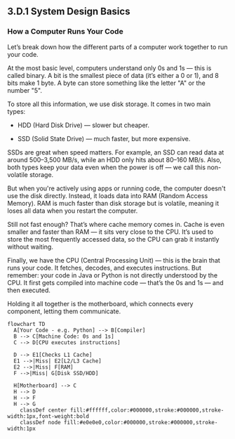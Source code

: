 ## 3.D.1 System Design Basics ##

### How a Computer Runs Your Code ###

Let’s break down how the different parts of a computer work together to run your code.

At the most basic level, computers understand only 0s and 1s — this is called binary. A bit is the smallest piece of data (it’s either a 0 or 1), and 8 bits make 1 byte. A byte can store something like the letter "A" or the number "5".

To store all this information, we use disk storage. It comes in two main types:

- HDD (Hard Disk Drive) — slower but cheaper.

- SSD (Solid State Drive) — much faster, but more expensive.

SSDs are great when speed matters. For example, an SSD can read data at around 500–3,500 MB/s, while an HDD only hits about 80–160 MB/s. Also, both types keep your data even when the power is off — we call this non-volatile storage.

But when you're actively using apps or running code, the computer doesn't use the disk directly. Instead, it loads data into RAM (Random Access Memory). RAM is much faster than disk storage but is volatile, meaning it loses all data when you restart the computer.

Still not fast enough? That’s where cache memory comes in. Cache is even smaller and faster than RAM — it sits very close to the CPU. It’s used to store the most frequently accessed data, so the CPU can grab it instantly without waiting.

Finally, we have the CPU (Central Processing Unit) — this is the brain that runs your code. It fetches, decodes, and executes instructions. But remember: your code in Java or Python is not directly understood by the CPU. It first gets compiled into machine code — that’s the 0s and 1s — and then executed.

Holding it all together is the motherboard, which connects every component, letting them communicate.

```mermaid 
flowchart TD
  A[Your Code - e.g. Python] --> B[Compiler]
  B --> C[Machine Code: 0s and 1s]
  C --> D[CPU executes instructions]

  D --> E1[Checks L1 Cache]
  E1 -->|Miss| E2[L2/L3 Cache]
  E2 -->|Miss| F[RAM]
  F -->|Miss| G[Disk SSD/HDD]

  H[Motherboard] --> C
  H --> D
  H --> F
  H --> G
    classDef center fill:#ffffff,color:#000000,stroke:#000000,stroke-width:1px,font-weight:bold
    classDef node fill:#e0e0e0,color:#000000,stroke:#000000,stroke-width:1px
```
